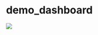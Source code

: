 # demo_dashboard
<img src='https://github.com/frontendfunn/bootstrap-5-admin-dashboard-template/blob/main/images/preview.PNG'>
